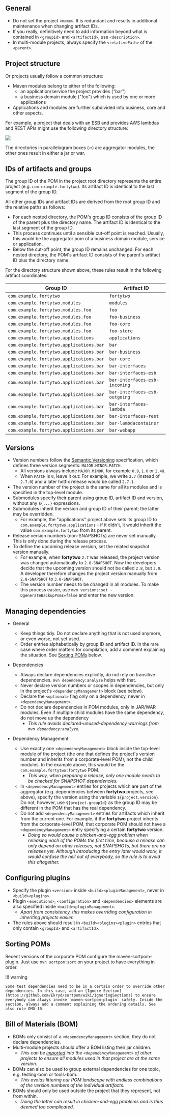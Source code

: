 ## General

* Do not set the project `<name>`. It is redundant and results in additional maintenance when changing artifact IDs.
* If you really, definitively need to add information beyond what is contained in `<groupId>` and `<artifactId>`, use `<description>`.
* In multi-module projects, always specify the `<relativePath>` of the `<parent>`.

## Project structure

Or projects usually follow a common structure:

* Maven modules belong to either of the following:
    * an application/service the project provides ("bar")
    * a business domain module ("foo") which is used by one or more applications
* Applications and modules are further subdivided into business, core and other aspects.

For example, a project that deals with an ESB and provides AWS lambdas and REST APIs might use the following directory structure:

<!-- TODO replace with plugin mentioned at https://github.com/squidfunk/mkdocs-material/discussions/3539 --> 
![](https://kroki.io/blockdiag/svg/eNqFUstugzAQvPMViF7dSknTqlJEfySqkG0MWHW8yDbKocq_1w-MgZBkD2DvzA7LzhIB9LfmuM3_stxGzRo8CFPpDvcsL_NGwIV2WJk3w9SZS2xAeaKEmlUXXpvOsnbv-5TsGG87Y7P7w0KyVTD0FQUByoLFS-Oj8BzdYzmpHb5SbhLbfWY-S7BmNVcngQkTZVGg3LdaUq6oYCj3IuXu48ezz1APgulT4KSf4bIfTKA0AE_gigyaS6b1-NF4TQQKio2gOyZAm4T4c4Bw3wtOseEgH_ZGsHoCP-7NETZ7816Mlkcil9biBlMWtVIiDnmziy09F0yT05Oye6UuuKRgF669AWAwLayBa3Z72lIW-ExqvEgpps2qOjwDl4I02M40rP2FEWveYhXz1--4Z2jh7HG-go5lN2J8TbahaX9QWpjjWn6u6u7WrshR432mGF1HK1tD19YWVxLHi6Z5ToqzEse0BYuPrcaCxpncKw905Md8zK7_WHVhpw==)
<!--
blockdiag {
    default_shape = flowchart.terminator
    node_width = 132
    node_height = 24
    default_group_color = "#ffffff"
    span_width = 48
    span_height = 16

    basedir[label="", shape=circle, width=15]
    modules[shape=flowchart.input]
    foo[shape=flowchart.input]
    foo_business[label=business]
    foo_core[label=core]
    foo_store[label=store]
    applications[shape=flowchart.input]
    bar[shape=flowchart.input]
    bar_business[label=business]
    bar_core[label=core]
    group {
        bar_interfaces[label=interfaces, shape=flowchart.input]
        group {
            esb[shape=flowchart.input]
            group {
                incoming
                outgoing
            }
        }
        group {
            lambda
            rest
        }
    }
    lambdacontainer
    webapp

    basedir -> modules, applications;
    modules -> foo -> foo_business, foo_core, foo_store;
    basedir -> applications -> bar;
    bar -> bar_business, bar_core, bar_interfaces

    esb -> incoming, outgoing;
    bar_interfaces -> esb;
    bar -> lambdacontainer, webapp;
    bar_interfaces -> lambda, rest;
}
-->

The directories in parallelogram boxes (▱) are aggregator modules, the other ones result in either a jar or war.

## IDs of artifacts and groups

The group ID of the POM in the project root directory represents the entire project (e.g. `com.example.fortytwo`). Its artifact ID is identical to the last segment of the group ID.

All other group IDs and artifact IDs are derived from the root group ID and the relative paths as follows:

* For each nested directory, the POM's group ID consists of the group ID of the parent plus the directory name. The artifact ID is identical to the last segment of the group ID.
* This process continues until a sensible cut-off point is reached. Usually, this would be the aggregator pom of a business domain module, service or application.
* Below the cut-off point, the group ID remains unchanged. For each nested directory, the POM's artifact ID consists of the parent's artifact ID plus the directory name.

For the directory structure shown above, these rules result in the following artifact coordinates:

| Group ID                                | Artifact ID                   |
|-----------------------------------------|-------------------------------|
| `com.example.fortytwo`                  | `fortytwo`                    |
| `com.example.fortytwo.modules`          | `modules`                     |
| `com.example.fortytwo.modules.foo`      | `foo`                         |
| `com.example.fortytwo.modules.foo`      | `foo-business`                |
| `com.example.fortytwo.modules.foo`      | `foo-core`                    |
| `com.example.fortytwo.modules.foo`      | `foo-store`                   |
| `com.example.fortytwo.applications`     | `applications`                |
| `com.example.fortytwo.applications.bar` | `bar`                         |
| `com.example.fortytwo.applications.bar` | `bar-business`                |
| `com.example.fortytwo.applications.bar` | `bar-core`                    |
| `com.example.fortytwo.applications.bar` | `bar-interfaces`              |
| `com.example.fortytwo.applications.bar` | `bar-interfaces-esb`          |
| `com.example.fortytwo.applications.bar` | `bar-interfaces-esb-incoming` |
| `com.example.fortytwo.applications.bar` | `bar-interfaces-esb-outgoing` |
| `com.example.fortytwo.applications.bar` | `bar-interfaces-lambda`       |
| `com.example.fortytwo.applications.bar` | `bar-interfaces-rest`         |
| `com.example.fortytwo.applications.bar` | `bar-lambdacontainer`         |
| `com.example.fortytwo.applications.bar` | `bar-webapp`                  |

## Versions

* Version numbers follow the [Semantic Versioning](http://semver.org/) specification, which defines three version segments: `MAJOR.MINOR.PATCH`.
    * All versions always include `MAJOR.MINOR`, for example `0.9`, `1.0` or `2.48`.
    * When `PATCH` is `0`, leave it out: For example, we write `2.7` (instead of `2.7.0`) and a later hotfix release would be called `2.7.1`.
* The version number of the project is the same for all its modules and is specified in the top-level module.
* Submodules specify their parent using group ID, artifact ID and version, without any `${...}` expressions.
* Submodules inherit the version and group ID of their parent; the latter may be overridden.
    * For example, the "applications" project above sets its group ID to `com.example.fortytwo.applications` - if it didn't, it would inherit the value `com.example.fortytwo` from its parent.
* Release version numbers (non-SNAPSHOTs) are never set manually. This is only done during the release process.
* To define the upcoming release version, set the related snapshot version manually.
    * For example, when **fortytwo** `2.7` was released, the project version was changed automatically to `2.8-SNAPSHOT`. Now the developers decide that the upcoming version should not be called `2.8`, but `3.0`. A developer therefore changes the project version manually from `2.8-SNAPSHOT` to `3.0-SNAPSHOT`.
    * The version number needs to be changed in all modules. To make this process easier, use `mvn versions:set -DgenerateBackupPoms=false` and enter the new version.

## Managing dependencies

* General
    * Keep things tidy. Do not declare anything that is not used anymore, or even worse, not yet used.
    * Order entries alphabetically by group ID and artifact ID. In the rare case where order matters for compilation, add a comment explaining the situation. See [Sorting POMs](#sorting-poms) below.

* Dependencies
    * Always declare dependencies explicitly, do not rely on transitive dependencies. `mvn dependency:analyze` helps with that.
    * Never declare version numbers or scopes in dependencies, but only in the project's `<dependencyManagement>` block (see below).
    * Declare the `<optional>` flag only on a dependency, never in `<dependencyManagement>`.
    * Do not declare dependencies in POM modules, only in JAR/WAR modules. Even if multiple child modules have the same dependency, do not move up the dependency
        * _This rule avoids declared-unused-dependency warnings from `mvn dependency:analyze`._

* Dependency Management
    * Use exactly one `<dependencyManagement>` block inside the top-level module of the project (the one that defines the project's version number and inherits from a corporate-level POM), not the child modules. In the example above, this would be the `com.example.fortytwo:fortytwo` POM.
        * _This way, when preparing a release, only one module needs to be checked for SNAPSHOT dependencies._
    * In `<dependencyManagement>` entries for projects which are part of the aggregator (e.g. dependencies between **fortytwo** projects, see above), specify the version using the variable `${project.version}`. Do not, however, use `${project.groupId}` as the group ID may be different in the POM that has the real dependency.
    * Do not add `<dependencyManagement>` entries for artifacts which inherit from the current one. For example, if the **fortytwo** project inherits from the corporate-level POM, that corporate POM should not have a `<dependencyManagement>` entry specifying a certain **fortytwo** version.
        * _Doing so would cause a chicken-and-egg problem when releasing each of the POMs the first time, because a release can only depend on other releases, not SNAPSHOTs, but there are no releases yet. Although introducing the entry later would work, it would confuse the hell out of everybody, so the rule is to avoid this altogether._

## Configuring plugins

* Specify the plugin `<version>` inside `<build><pluginManagement>`, never in `<build><plugins>`.
* Plugin `<executions>`, `<configuration>` and `<dependencies>` elements are also specified inside `<build><pluginManagement>`.
    * _Apart from consistency, this makes overriding configuration in inheriting projects easier._
* The rules above should result in `<build><plugins><plugin>` entries that only contain `<groupId>` and `<artifactId>`.

## Sorting POMs

Recent versions of the corporate POM configure the maven-sortpom-plugin. Just use `mvn sortpom:sort` on your project to have everything in order.

!!! warning

    Some test dependencies need to be in a certain order to override other dependencies. In this case, add an [Ignore Section](https://github.com/Ekryd/sortpom/wiki/IgnoringSections) to ensure everybody can always invoke `maven-sortpom-plugin` safely. Inside the section, always add a comment explaining the ordering details. See also rule OMG-10.

## Bill of Materials (BOM)

* BOMs only consist of a `<dependencyManagement>` section, they do not declare dependencies.
* Multi-module projects should offer a BOM listing their jar children.
    * _This can be [imported](http://maven.apache.org/guides/introduction/introduction-to-dependency-mechanism.html#Importing_Dependencies) into the `<dependencyManagement>` of other projects to ensure all modules used in that project are at the same version._
* BOMs can also be used to group external dependencies for one topic, e.g. testing-bom or tools-bom.
    * _This avoids littering our POM landscape with endless combinations of the version numbers of the individual artifacts._
* BOMs should only be used outside the project that they represent, not from within.
    * _Doing the latter can result in chicken-and-egg problems and is thus deemed too complicated._
